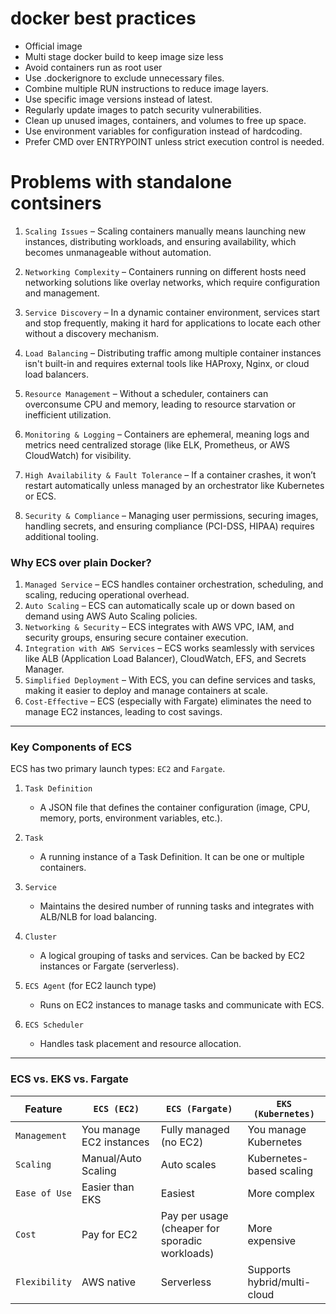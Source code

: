 
# docker best practices
- Official image
- Multi stage docker build to keep image size less
- Avoid containers run as root user
- Use .dockerignore to exclude unnecessary files.
- Combine multiple RUN instructions to reduce image layers.
- Use specific image versions instead of latest.
- Regularly update images to patch security vulnerabilities.
- Clean up unused images, containers, and volumes to free up space.
- Use environment variables for configuration instead of hardcoding.
- Prefer CMD over ENTRYPOINT unless strict execution control is needed.


# Problems with standalone contsiners

1. `Scaling Issues` – Scaling containers manually means launching new instances, distributing workloads, and ensuring availability, which becomes unmanageable without automation.  

2. `Networking Complexity` – Containers running on different hosts need networking solutions like overlay networks, which require configuration and management.  

3. `Service Discovery` – In a dynamic container environment, services start and stop frequently, making it hard for applications to locate each other without a discovery mechanism.  

4. `Load Balancing` – Distributing traffic among multiple container instances isn't built-in and requires external tools like HAProxy, Nginx, or cloud load balancers.  

5. `Resource Management` – Without a scheduler, containers can overconsume CPU and memory, leading to resource starvation or inefficient utilization.  

6. `Monitoring & Logging` – Containers are ephemeral, meaning logs and metrics need centralized storage (like ELK, Prometheus, or AWS CloudWatch) for visibility.  

7. `High Availability & Fault Tolerance` – If a container crashes, it won’t restart automatically unless managed by an orchestrator like Kubernetes or ECS.  

8. `Security & Compliance` – Managing user permissions, securing images, handling secrets, and ensuring compliance (PCI-DSS, HIPAA) requires additional tooling.  


### Why ECS over plain Docker?  
1. ``Managed Service`` – ECS handles container orchestration, scheduling, and scaling, reducing operational overhead.  
2. ``Auto Scaling`` – ECS can automatically scale up or down based on demand using AWS Auto Scaling policies.  
3. ``Networking & Security`` – ECS integrates with AWS VPC, IAM, and security groups, ensuring secure container execution.  
4. ``Integration with AWS Services`` – ECS works seamlessly with services like ALB (Application Load Balancer), CloudWatch, EFS, and Secrets Manager.  
5. ``Simplified Deployment`` – With ECS, you can define services and tasks, making it easier to deploy and manage containers at scale.  
6. ``Cost-Effective`` – ECS (especially with Fargate) eliminates the need to manage EC2 instances, leading to cost savings.  

---

### Key Components of ECS  
ECS has two primary launch types: ``EC2`` and ``Fargate``.  

1. ``Task Definition``  
   - A JSON file that defines the container configuration (image, CPU, memory, ports, environment variables, etc.).  

2. ``Task``  
   - A running instance of a Task Definition. It can be one or multiple containers.  

3. ``Service``  
   - Maintains the desired number of running tasks and integrates with ALB/NLB for load balancing.  

4. ``Cluster``  
   - A logical grouping of tasks and services. Can be backed by EC2 instances or Fargate (serverless).  

5. ``ECS Agent`` (for EC2 launch type)  
   - Runs on EC2 instances to manage tasks and communicate with ECS.  

6. ``ECS Scheduler``  
   - Handles task placement and resource allocation.  

---

### ECS vs. EKS vs. Fargate  
| Feature      | ``ECS (EC2)`` | ``ECS (Fargate)`` | ``EKS (Kubernetes)`` |
|-------------|--------------|-------------------|----------------------|
| ``Management`` | You manage EC2 instances | Fully managed (no EC2) | You manage Kubernetes |
| ``Scaling`` | Manual/Auto Scaling | Auto scales | Kubernetes-based scaling |
| ``Ease of Use`` | Easier than EKS | Easiest | More complex |
| ``Cost`` | Pay for EC2 | Pay per usage (cheaper for sporadic workloads) | More expensive |
| ``Flexibility`` | AWS native | Serverless | Supports hybrid/multi-cloud |

